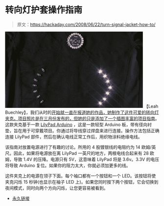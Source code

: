 # 转向灯护套操作指南

> 原文：<https://hackaday.com/2008/06/22/turn-signal-jacket-how-to/>

![](img/47f3630bb11ed1eb0697306bbac1c50f.png)
【Leah Buechley】，我们从时的[开始就一直在报道她的作品，她制作了这件可爱的转向灯夹克。项目照片是在三月份发布的，但她的](http://www.hackaday.com/2005/10/05/wearable-led-display/)[只是添加了一个插图丰富的项目指南](http://www.cs.colorado.edu/~buechley/LilyPad/build/turn_signal_jacket.html)。这款夹克基于一款 [LilyPad Arduino](http://www.cs.colorado.edu/~buechley/LilyPad/index.html) ，这是一款轻型 Arduino 板，带有径向衬垫，旨在用于可穿戴项目。你通过将导线穿过焊盘来进行连接。操作方法包括正确连接 LilyPad 部件，然后在确认电线正常工作后，用织物涂料绝缘电线。

该指南对放置电源进行了有趣的讨论。所用的 4 股镀银线的电阻约为 14 欧姆/英尺。因此，如果将电源放在离 LilyPad 一英尺的地方，两根电线合起来有 28 欧姆，导致 1.4V 的压降。电源只有 5V，这意味着 LilyPad 将是 3.6v。3.3V 的电压将导致 Arduino 复位。如果你的阻力太大，你就必须加更多的线。

这件夹克上的电源在领子下面。每个袖口都有一个按钮和一个 LED。该按钮将使夹克闪烁 15 秒钟(也显示在袖子 LED 上)。如果您同时按下两个按钮，它会切换到夜间模式，同时向两个方向闪烁，让您更容易被看到。

*   [永久链接](http://www.cs.colorado.edu/~buechley/LilyPad/build/turn_signal_jacket.html)